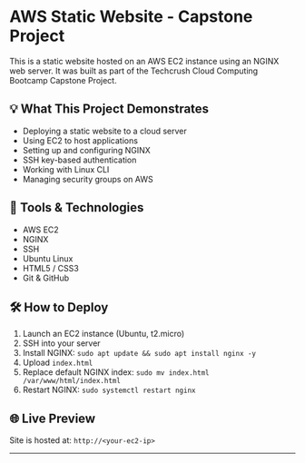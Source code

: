 # AWS Static Website - Capstone Project

This is a static website hosted on an AWS EC2 instance using an NGINX web server. It was built as part of the Techcrush Cloud Computing Bootcamp Capstone Project.

## 💡 What This Project Demonstrates

- Deploying a static website to a cloud server
- Using EC2 to host applications
- Setting up and configuring NGINX
- SSH key-based authentication
- Working with Linux CLI
- Managing security groups on AWS

## 🔧 Tools & Technologies

- AWS EC2
- NGINX
- SSH
- Ubuntu Linux
- HTML5 / CSS3
- Git & GitHub

## 🛠 How to Deploy

1. Launch an EC2 instance (Ubuntu, t2.micro)
2. SSH into your server
3. Install NGINX: `sudo apt update && sudo apt install nginx -y`
4. Upload `index.html`
5. Replace default NGINX index: `sudo mv index.html /var/www/html/index.html`
6. Restart NGINX: `sudo systemctl restart nginx`

## 🌐 Live Preview

Site is hosted at: `http://<your-ec2-ip>`

---
